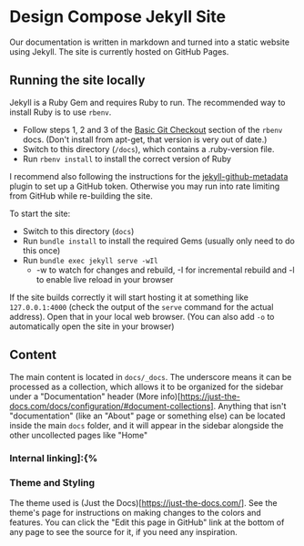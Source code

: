 # Design Compose Jekyll Site

Our documentation is written in markdown and turned into a static website using Jekyll. The site is currently hosted on GitHub Pages.

## Running the site locally

Jekyll is a Ruby Gem and requires Ruby to run. The recommended way to install Ruby is to use `rbenv`.

- Follow steps 1, 2 and 3 of the [Basic Git Checkout](https://github.com/rbenv/rbenv#basic-git-checkout) section of the `rbenv` docs. (Don't install from apt-get, that version is very out of date.)
- Switch to this directory (`/docs`), which contains a .ruby-version file. 
- Run `rbenv install` to install the correct version of Ruby

I recommend also following the instructions for the [jekyll-github-metadata](https://github.com/jekyll/github-metadata/blob/main/docs/authentication.md) plugin to set up a GitHub token. Otherwise you may run into rate limiting from GitHub while re-building the site.

To start the site:

- Switch to this directory (`docs`)
- Run `bundle install` to install the required Gems (usually only need to do this once)
- Run `bundle exec jekyll serve -wIl`
    - -w to watch for changes and rebuild, -I for incremental rebuild and -l to enable live reload in your browser

If the site builds correctly it will start hosting it at something like `127.0.0.1:4000` (check the output of the `serve` command for the actual address). Open that in your local web browser. (You can also add `-o` to automatically open the site in your browser)

## Content

The main content is located in `docs/_docs`. The underscore means it can be processed as a collection, which allows it to be organized for the sidebar under a "Documentation" header (More info)[https://just-the-docs.com/docs/configuration/#document-collections]. Anything that isn't "documentation" (like an "About" page or something else) can be located inside the main `docs` folder, and it will appear in the sidebar alongside the other uncollected pages like "Home"

### Internal linking]:{%
### Theme and Styling

The theme used is (Just the Docs)[https://just-the-docs.com/]. See the theme's page for instructions on making changes to the colors and features. You can click the "Edit this page in GitHub" link at the bottom of any page to see the source for it, if you need any inspiration.
